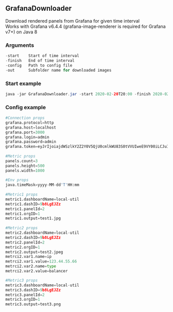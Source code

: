 ## GrafanaDownloader
Download rendered panels from Grafana for given time interval  
Works with Grafana v6.4.4 (grafana-image-renderer is required for Grafana v7+) on Java 8

### Arguments
```java
-start    Start of time interval  
-finish   End of time interval  
-config   Path to config file  
-out      Subfolder name for downloaded images  
```
### Start example
```java
java -jar GrafanaDownloader.jar -start 2020-02-20T20:00 -finish 2020-02-20T23:00 -config C:\User\config.txt -out Report
```
### Config example
```python
#Connection props  
grafana.protocol=http  
grafana.host=localhost  
grafana.port=3000  
grafana.login=admin  
grafana.password=admin  
grafana.token=eyJrIjoiajdWSzlkY2Z2Y0V5QjU0cmlkWU83S0tVVUIweE9VY00iLCJuIjoiYWRtaW4xIiwiaWQiOjF9  
  
#Metric props  
panels.count=3  
panels.height=500  
panels.width=1000  
  
#Env props  
java.timeMask=yyyy-MM-dd'T'HH:mm  
  
#Metric1 props  
metric1.dashboardName=local-util  
metric1.dashID=9b8LgEJZz  
metric1.panelId=2  
metric1.orgID=1  
metric1.output=test1.jpg  
  
#Metric2 props  
metric2.dashboardName=local-util  
metric2.dashID=9b8LgEJZz  
metric2.panelId=2  
metric2.orgID=1  
metric2.output=test2.jpeg  
metrci2.var1.name=ip  
metrci2.var1.value=123.44.55.66  
metrci2.var2.name=type  
metrci2.var2.value=balancer  

#Metric3 props  
metric3.dashboardName=local-util  
metric3.dashID=9b8LgEJZz  
metric3.panelId=2  
metric3.orgID=1  
metric3.output=test3.png  
```
